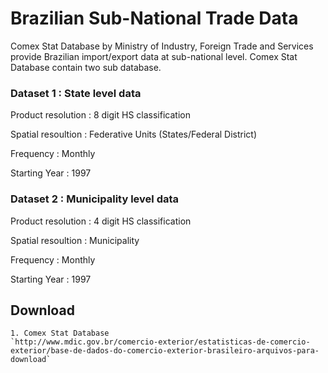 # Brazilian Sub-National Trade Data

Comex Stat Database by Ministry of Industry, Foreign Trade and Services provide Brazilian import/export data at sub-national level. Comex Stat Database contain two sub database.  

### Dataset 1 : State level data

Product resolution : 8 digit HS classification  

Spatial resoultion : Federative Units (States/Federal District)  

Frequency : Monthly

Starting Year : 1997

### Dataset 2 : Municipality level data

Product resolution : 4 digit HS classification  

Spatial resoultion : Municipality  

Frequency : Monthly

Starting Year : 1997


## Download 
	1. Comex Stat Database 
	`http://www.mdic.gov.br/comercio-exterior/estatisticas-de-comercio-exterior/base-de-dados-do-comercio-exterior-brasileiro-arquivos-para-download`